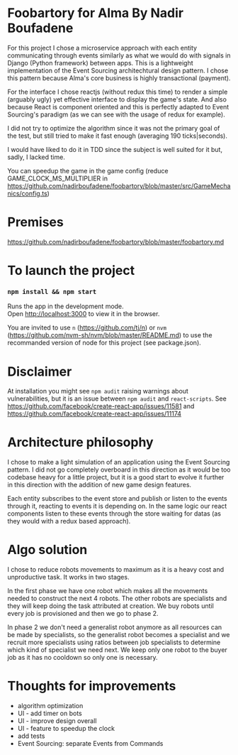 # Foobartory for Alma By Nadir Boufadene
For this project I chose a microservice approach with each entity communicating through events similarly as what we would do with signals in Django (Python framework) between apps. This is a lightweight implementation of the Event Sourcing architechtural design pattern. I chose this pattern because Alma's core business is highly transactional (payment).

For the interface I chose reactjs (without redux this time) to render a simple (arguably ugly) yet effective interface to display the game's state. And also because React is component oriented and this is perfectly adapted to Event Sourcing's paradigm (as we can see with the usage of redux for example).

I did not try to optimize the algorithm since it was not the primary goal of the test, but still tried to make it fast enough (averaging 190 ticks|seconds).

I would have liked to do it in TDD since the subject is well suited for it but, sadly, I lacked time.

You can speedup the game in the game config (reduce GAME_CLOCK_MS_MULTIPLIER in https://github.com/nadirboufadene/foobartory/blob/master/src/GameMechanics/config.ts)

# Premises
https://github.com/nadirboufadene/foobartory/blob/master/foobartory.md

# To launch the project
### `npm install && npm start`

Runs the app in the development mode.\
Open [http://localhost:3000](http://localhost:3000) to view it in the browser.

You are invited to use `n` (https://github.com/tj/n) or `nvm` (https://github.com/nvm-sh/nvm/blob/master/README.md) to use the recommanded version of node for this project (see package.json).

# Disclaimer
At installation you might see `npm audit` raising warnings about vulnerabilities, but it is an issue between `npm audit` and `react-scripts`.
See https://github.com/facebook/create-react-app/issues/11581 and https://github.com/facebook/create-react-app/issues/11174


# Architecture philosophy
I chose to make a light simulation of an application using the Event Sourcing pattern. I did not go completely overboard in this direction as it would be too codebase heavy for a little project, but it is a good start to evolve it further in this direction with the addition of new game design features.

Each entity subscribes to the event store and publish or listen to the events through it, reacting to events it is depending on.
In the same logic our react components listen to these events through the store waiting for datas (as they would with a redux based approach).

# Algo solution
I chose to reduce robots movements to maximum as it is a heavy cost and unproductive task. It works in two stages.
 
In the first phase we have one robot which makes all the movements needed to construct the next 4 robots. The other robots are specialists and they will keep doing the task attributed at creation. We buy robots until every job is provisioned and then we go to phase 2.
 
In phase 2 we don't need a generalist robot anymore as all resources can be made by specialists, so the generalist robot becomes a specialist and we recruit more specialists using ratios between job specialists to determine which kind of specialist we need next. We keep only one robot to the buyer job as it has no cooldown so only one is necessary.

# Thoughts for improvements
* algorithm optimization
* UI - add timer on bots
* UI - improve design overall
* UI - feature to speedup the clock
* add tests
* Event Sourcing: separate Events from Commands
